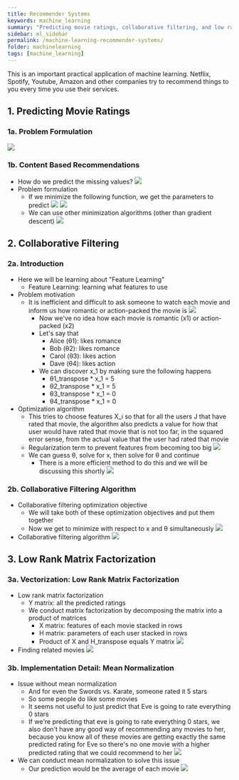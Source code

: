 ```yaml
---
title: Recommender Systems
keywords: machine_learning
summary: "Predicting movie ratings, collaborative filtering, and low rank matrix factorization."
sidebar: ml_sidebar
permalink: /machine-learning-recommender-systems/
folder: machinelearning
tags: [machine_learning]
---
```


This is an important practical application of machine learning. Netflix, Spotify, Youtube, Amazon and other companies try to recommend things to you every time you use their services.

## 1. Predicting Movie Ratings

### 1a. Problem Formulation
![](https://raw.githubusercontent.com/ritchieng/machine-learning-stanford/master/w9_anomaly_recommender/anomaly_detection24.png)

### 1b. Content Based Recommendations
- How do we predict the missing values? 
![](https://raw.githubusercontent.com/ritchieng/machine-learning-stanford/master/w9_anomaly_recommender/anomaly_detection25.png)
- Problem formulation
    - If we minimize the following function, we get the parameters to predict 
    ![](https://raw.githubusercontent.com/ritchieng/machine-learning-stanford/master/w9_anomaly_recommender/anomaly_detection26.png)
    ![](https://raw.githubusercontent.com/ritchieng/machine-learning-stanford/master/w9_anomaly_recommender/anomaly_detection27.png)
    - We can use other minimization algorithms (other than gradient descent)
    ![](https://raw.githubusercontent.com/ritchieng/machine-learning-stanford/master/w9_anomaly_recommender/anomaly_detection28.png)

## 2. Collaborative Filtering

### 2a. Introduction
- Here we will be learning about "Feature Learning"
    - Feature Learning: learning what features to use
- Problem motivation
    - It is inefficient and difficult to ask someone to watch each movie and inform us how romantic or action-packed the movie is
    ![](https://raw.githubusercontent.com/ritchieng/machine-learning-stanford/master/w9_anomaly_recommender/anomaly_detection29.png)
        - Now we've no idea how each movie is romantic (x1) or action-packed (x2)
        - Let's say that
            - Alice (θ1): likes romance
            - Bob (θ2): likes romance
            - Carol (θ3): likes action
            - Dave (θ4): likes action
        - We can discover x_1 by making sure the following happens
            - θ1_transpose * x_1 = 5
            - θ2_transpose * x_1 = 5
            - θ3_transpose * x_1 = 0
            - θ4_transpose * x_1 = 0
- Optimization algorithm
    - This tries to choose features X_i so that for all the users J that have rated that movie, the algorithm also predicts a value for how that user would have rated that movie that is not too far, in the squared error sense, from the actual value that the user had rated that movie
    - Regularization term to prevent features from becoming too big
    ![](https://raw.githubusercontent.com/ritchieng/machine-learning-stanford/master/w9_anomaly_recommender/anomaly_detection30.png)
    - We can guess θ, solve for x, then solve for θ and continue
        - There is a more efficient method to do this and we will be discussing this shortly
    ![](https://raw.githubusercontent.com/ritchieng/machine-learning-stanford/master/w9_anomaly_recommender/anomaly_detection31.png)
    
### 2b. Collaborative Filtering Algorithm
- Collaborative filtering optimization objective
    - We will take both of these optimization objectives and put them together
    - Now we get to minimize with respect to x and θ simultaneously
    ![](https://raw.githubusercontent.com/ritchieng/machine-learning-stanford/master/w9_anomaly_recommender/anomaly_detection32.png)
- Collaborative filtering algorithm
![](https://raw.githubusercontent.com/ritchieng/machine-learning-stanford/master/w9_anomaly_recommender/anomaly_detection33.png)

## 3. Low Rank Matrix Factorization

### 3a. Vectorization: Low Rank Matrix Factorization
- Low rank matrix factorization
    - Y matrix: all the predicted ratings
    - We conduct matrix factorization by decomposing the matrix into a product of matrices
        - X matrix: features of each movie stacked in rows
        - H matrix: parameters of each user stacked in rows
        - Product of X and H_transpose equals Y matrix
![](https://raw.githubusercontent.com/ritchieng/machine-learning-stanford/master/w9_anomaly_recommender/anomaly_detection34.png)
- Finding related movies
![](https://raw.githubusercontent.com/ritchieng/machine-learning-stanford/master/w9_anomaly_recommender/anomaly_detection35.png)

### 3b. Implementation Detail: Mean Normalization
- Issue without mean normalization
    - And for even the Swords vs. Karate, someone rated it 5 stars
    - So some people do like some movies
    - It seems not useful to just predict that Eve is going to rate everything 0 stars
    - If we're predicting that eve is going to rate everything 0 stars, we also don't have any good way of recommending any movies to her, because you know all of these movies are getting exactly the same predicted rating for Eve so there's no one movie with a higher predicted rating that we could recommend to her
![](https://raw.githubusercontent.com/ritchieng/machine-learning-stanford/master/w9_anomaly_recommender/anomaly_detection36.png)
- We can conduct mean normalization to solve this issue
    - Our prediction would be the average of each movie
    ![](https://raw.githubusercontent.com/ritchieng/machine-learning-stanford/master/w9_anomaly_recommender/anomaly_detection37.png)

